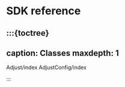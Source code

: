 # SDK reference

:::{toctree}
---
caption: Classes
maxdepth: 1
---

Adjust/index
AdjustConfig/index

:::
